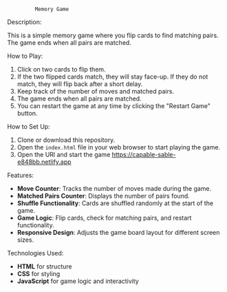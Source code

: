              Memory Game

Description:

This is a simple memory game where you flip cards to find matching pairs. The game ends when all pairs are matched.

How to Play:

1. Click on two cards to flip them.
2. If the two flipped cards match, they will stay face-up. If they do not match, they will flip back after a short delay.
3. Keep track of the number of moves and matched pairs.
4. The game ends when all pairs are matched.
5. You can restart the game at any time by clicking the "Restart Game" button.

How to Set Up:

1. Clone or download this repository.
2. Open the `index.html` file in your web browser to start playing the game.
3. Open the URl and start the game https://capable-sable-e848bb.netlify.app

Features:

- **Move Counter**: Tracks the number of moves made during the game.
- **Matched Pairs Counter**: Displays the number of pairs found.
- **Shuffle Functionality**: Cards are shuffled randomly at the start of the game.
- **Game Logic**: Flip cards, check for matching pairs, and restart functionality.
- **Responsive Design**: Adjusts the game board layout for different screen sizes.

Technologies Used:

- **HTML** for structure
- **CSS** for styling
- **JavaScript** for game logic and interactivity


